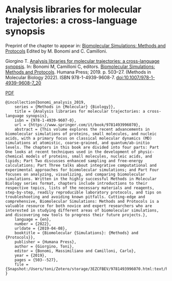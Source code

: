 # Analysis libraries for molecular trajectories: a cross-language synopsis

Preprint of the chapter to appear in: [Biomolecular Simulations: Methods and Protocols](https://www.springer.com/it/book/9781493996070) Edited by M. Bonomi and C. Camilloni.

Giorgino T. [Analysis libraries for molecular trajectories: a cross-language synopsis](https://link.springer.com/protocol/10.1007/978-1-4939-9608-7_20). In: Bonomi M, Camilloni C, editors. [Biomolecular Simulations: Methods and Protocols](https://www.springer.com/it/book/9781493996070). Humana Press; 2019. p. 503–27. (Methods in Molecular Biology 2022).  ISBN 978-1-4939-9608-7.  [doi:10.1007/978-1-4939-9608-7_20](https://doi.org/10.1007/978-1-4939-9608-7_20)

[PDF](giorgino_chapter.pdf)


```
@incollection{bonomi_analysis_2019,
	series = {Methods in {Molecular} {Biology}},
	title = {Analysis libraries for molecular trajectories: a cross-language synopsis},
	isbn = {978-1-4939-9607-0},
	url = {https://www.springer.com/it/book/9781493996070},
	abstract = {This volume explores the recent advancements in biomolecular simulations of proteins, small molecules, and nucleic acids, with a primary focus on classical molecular dynamics (MD) simulations at atomistic, coarse-grained, and quantum/ab-initio levels. The chapters in this book are divided into four parts: Part One looks at recent techniques used in the development of physic-chemical models of proteins, small molecules, nucleic acids, and lipids; Part Two discusses enhanced sampling and free-energy calculations; Part Three talks about integrative computational and experimental approaches for biomolecular simulations; and Part Four focuses on analyzing, visualizing, and comparing biomolecular simulations. Written in the highly successful Methods in Molecular Biology series format, chapters include introductions to their respective topics, lists of the necessary materials and reagents, step-by-step, readily reproducible laboratory protocols, and tips on troubleshooting and avoiding known pitfalls. Cutting-edge and comprehensive, Biomolecular Simulations: Methods and Protocols is a valuable resource for both novice and expert researchers who are interested in studying different areas of biomolecular simulations, and discovering new tools to progress their future projects.},
	language = {en},
	number = {2022},
	urldate = {2019-04-08},
	booktitle = {Biomolecular {Simulations}: {Methods} and {Protocols}},
	publisher = {Humana Press},
	author = {Giorgino, Toni},
	editor = {Bonomi, Massimiliano and Camilloni, Carlo},
	year = {2019},
	pages = {503--527},
	file = {Snapshot:/Users/toni/Zotero/storage/3EZCFBEV/9781493996070.html:text/html}
}
```
